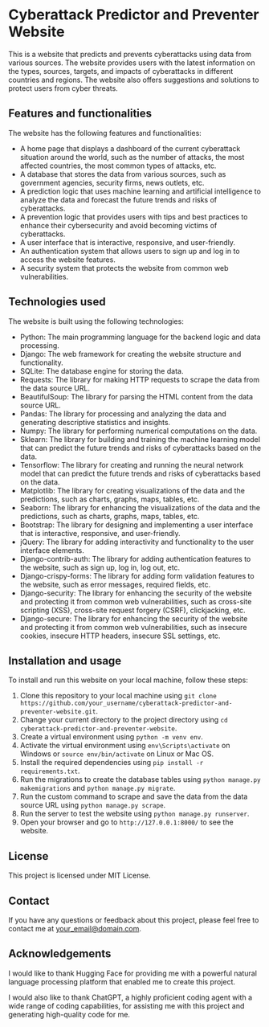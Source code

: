 # Cyberattack Predictor and Preventer Website

This is a website that predicts and prevents cyberattacks using data from various sources. The website provides users with the latest information on the types, sources, targets, and impacts of cyberattacks in different countries and regions. The website also offers suggestions and solutions to protect users from cyber threats.

## Features and functionalities

The website has the following features and functionalities:

- A home page that displays a dashboard of the current cyberattack situation around the world, such as the number of attacks, the most affected countries, the most common types of attacks, etc.
- A database that stores the data from various sources, such as government agencies, security firms, news outlets, etc.
- A prediction logic that uses machine learning and artificial intelligence to analyze the data and forecast the future trends and risks of cyberattacks.
- A prevention logic that provides users with tips and best practices to enhance their cybersecurity and avoid becoming victims of cyberattacks.
- A user interface that is interactive, responsive, and user-friendly.
- An authentication system that allows users to sign up and log in to access the website features.
- A security system that protects the website from common web vulnerabilities.

## Technologies used

The website is built using the following technologies:

- Python: The main programming language for the backend logic and data processing.
- Django: The web framework for creating the website structure and functionality.
- SQLite: The database engine for storing the data.
- Requests: The library for making HTTP requests to scrape the data from the data source URL.
- BeautifulSoup: The library for parsing the HTML content from the data source URL.
- Pandas: The library for processing and analyzing the data and generating descriptive statistics and insights.
- Numpy: The library for performing numerical computations on the data.
- Sklearn: The library for building and training the machine learning model that can predict the future trends and risks of cyberattacks based on the data.
- Tensorflow: The library for creating and running the neural network model that can predict the future trends and risks of cyberattacks based on the data.
- Matplotlib: The library for creating visualizations of the data and the predictions, such as charts, graphs, maps, tables, etc.
- Seaborn: The library for enhancing the visualizations of the data and the predictions, such as charts, graphs, maps, tables, etc.
- Bootstrap: The library for designing and implementing a user interface that is interactive, responsive, and user-friendly.
- jQuery: The library for adding interactivity and functionality to the user interface elements.
- Django-contrib-auth: The library for adding authentication features to the website, such as sign up, log in, log out, etc.
- Django-crispy-forms: The library for adding form validation features to the website, such as error messages, required fields, etc.
- Django-security: The library for enhancing the security of the website and protecting it from common web vulnerabilities, such as cross-site scripting (XSS), cross-site request forgery (CSRF), clickjacking, etc.
- Django-secure: The library for enhancing the security of the website and protecting it from common web vulnerabilities, such as insecure cookies, insecure HTTP headers, insecure SSL settings, etc.

## Installation and usage

To install and run this website on your local machine, follow these steps:

1. Clone this repository to your local machine using `git clone https://github.com/your_username/cyberattack-predictor-and-preventer-website.git`.
2. Change your current directory to the project directory using `cd cyberattack-predictor-and-preventer-website`.
3. Create a virtual environment using `python -m venv env`.
4. Activate the virtual environment using `env\Scripts\activate` on Windows or `source env/bin/activate` on Linux or Mac OS.
5. Install the required dependencies using `pip install -r requirements.txt`.
6. Run the migrations to create the database tables using `python manage.py makemigrations` and `python manage.py migrate`.
7. Run the custom command to scrape and save the data from the data source URL using `python manage.py scrape`.
8. Run the server to test the website using `python manage.py runserver`.
9. Open your browser and go to `http://127.0.0.1:8000/` to see the website.

## License

This project is licensed under MIT License.

## Contact

If you have any questions or feedback about this project, please feel free to contact me at your_email@domain.com.

## Acknowledgements

I would like to thank Hugging Face for providing me with a powerful natural language processing platform that enabled me to create this project.

I would also like to thank ChatGPT, a highly proficient coding agent with a wide range of coding capabilities, for assisting me with this project and generating high-quality code for me.
